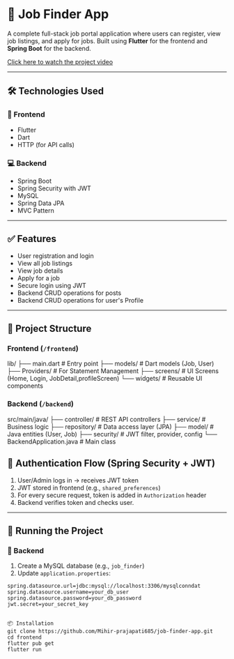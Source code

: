 # 🧿 Job Finder App

A complete full-stack job portal application where users can register, view job listings, and apply for jobs. Built using **Flutter** for the frontend and **Spring Boot** for the backend.

 [Click here to watch the project video](https://drive.google.com/drive/u/0/my-drive)

---

## 🛠 Technologies Used

### 📱 Frontend
- Flutter
- Dart
- HTTP (for API calls)

### 💻 Backend
- Spring Boot
- Spring Security with JWT
- MySQL
- Spring Data JPA
- MVC Pattern

---

## ✅ Features

- User registration and login
- View all job listings
- View job details
- Apply for a job
- Secure login using JWT
- Backend CRUD operations for posts
- Backend CRUD operations for user's Profile

---

## 📁 Project Structure

### Frontend (`/frontend`)

lib/
├── main.dart # Entry point
├── models/ # Dart models (Job, User)
├── Providers/ # For Statement Management
├── screens/ # UI Screens (Home, Login, JobDetail,profileScreen)
└── widgets/ # Reusable UI components 

### Backend (`/backend`)
src/main/java/
├── controller/ # REST API controllers
├── service/ # Business logic
├── repository/ # Data access layer (JPA)
├── model/ # Java entities (User, Job)
├── security/ # JWT filter, provider, config
└── BackendApplication.java # Main class


## 🔐 Authentication Flow (Spring Security + JWT)

1. User/Admin logs in → receives JWT token
2. JWT stored in frontend (e.g., `shared_preferences`)
3. For every secure request, token is added in `Authorization` header
4. Backend verifies token and checks user.

---

## 🧪 Running the Project

### 🔧 Backend

1. Create a MySQL database (e.g., `job_finder`)
2. Update `application.properties`:
```properties
spring.datasource.url=jdbc:mysql://localhost:3306/mysqlconndat
spring.datasource.username=your_db_user
spring.datasource.password=your_db_password
jwt.secret=your_secret_key


📦 Installation
git clone https://github.com/Mihir-prajapati685/job-finder-app.git
cd frontend
flutter pub get
flutter run
 

